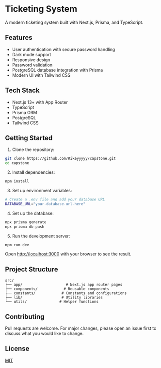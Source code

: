 # Ticketing System

A modern ticketing system built with Next.js, Prisma, and TypeScript.

## Features

- User authentication with secure password handling
- Dark mode support
- Responsive design
- Password validation
- PostgreSQL database integration with Prisma
- Modern UI with Tailwind CSS

## Tech Stack

- Next.js 13+ with App Router
- TypeScript
- Prisma ORM
- PostgreSQL
- Tailwind CSS

## Getting Started

1. Clone the repository:
```bash
git clone https://github.com/Rikeyyyyy/capstone.git
cd capstone
```

2. Install dependencies:
```bash
npm install
```

3. Set up environment variables:
```bash
# Create a .env file and add your database URL
DATABASE_URL="your-database-url-here"
```

4. Set up the database:
```bash
npx prisma generate
npx prisma db push
```

5. Run the development server:
```bash
npm run dev
```

Open [http://localhost:3000](http://localhost:3000) with your browser to see the result.

## Project Structure

```
src/
├── app/                    # Next.js app router pages
├── components/            # Reusable components
├── constants/            # Constants and configurations
├── lib/                  # Utility libraries
└── utils/               # Helper functions
```

## Contributing

Pull requests are welcome. For major changes, please open an issue first to discuss what you would like to change.

## License

[MIT](https://choosealicense.com/licenses/mit/)
